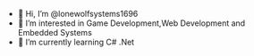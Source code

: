 - 👋 Hi, I’m @lonewolfsystems1696
- 👀 I’m interested in Game Development,Web Development and Embedded Systems
- 🌱 I’m currently learning C# .Net


<!---
lonewolfsystems1696/lonewolfsystems1696 is a ✨ special ✨ repository because its `README.md` (this file) appears on your GitHub profile.
You can click the Preview link to take a look at your changes.
--->
